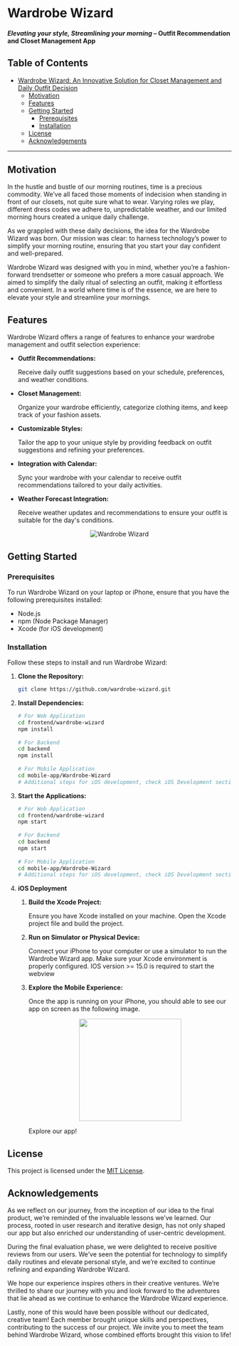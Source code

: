 # Wardrobe Wizard
#### *Elevating your style, Streamlining your morning* – Outfit Recommendation and Closet Management App


## Table of Contents
- [Wardrobe Wizard: An Innovative Solution for Closet Management and Daily Outfit Decision](#wardrobe-wizard)
  - [Motivation](#motivation)
  - [Features](#features)
  - [Getting Started](#getting-started)
    - [Prerequisites](#prerequisites)
    - [Installation](#installation)
  - [License](#license)
  - [Acknowledgements](#acknowledgements)

---

## Motivation

In the hustle and bustle of our morning routines, time is a precious commodity. We’ve all faced those moments of indecision when standing in front of our closets, not quite sure what to wear. Varying roles we play, different dress codes we adhere to, unpredictable weather, and our limited morning hours created a unique daily challenge.

As we grappled with these daily decisions, the idea for the Wardrobe Wizard was born. Our mission was clear: to harness technology’s power to simplify your morning routine, ensuring that you start your day confident and well-prepared.

Wardrobe Wizard was designed with you in mind, whether you’re a fashion-forward trendsetter or someone who prefers a more casual approach. We aimed to simplify the daily ritual of selecting an outfit, making it effortless and convenient. In a world where time is of the essence, we are here to elevate your style and streamline your mornings.

## Features

Wardrobe Wizard offers a range of features to enhance your wardrobe management and outfit selection experience:

- **Outfit Recommendations:**

  Receive daily outfit suggestions based on your schedule, preferences, and weather conditions.

- **Closet Management:**

  Organize your wardrobe efficiently, categorize clothing items, and keep track of your fashion assets.

- **Customizable Styles:**

  Tailor the app to your unique style by providing feedback on outfit suggestions and refining your preferences.

- **Integration with Calendar:**

  Sync your wardrobe with your calendar to receive outfit recommendations tailored to your daily activities.

- **Weather Forecast Integration:**

  Receive weather updates and recommendations to ensure your outfit is suitable for the day's conditions.

<p align="center">
    <img src="https://miro.medium.com/v2/resize:fit:720/format:webp/1*-vueYcCvRf_sbW4AeCL65w.png" alt="Wardrobe Wizard">
</p>

## Getting Started

### Prerequisites

To run Wardrobe Wizard on your laptop or iPhone, ensure that you have the following prerequisites installed:

- Node.js
- npm (Node Package Manager)
- Xcode (for iOS development)

### Installation

Follow these steps to install and run Wardrobe Wizard:

1. **Clone the Repository:**
   ```bash
   git clone https://github.com/wardrobe-wizard.git
   ```
2. **Install Dependencies:**
   ```bash
   # For Web Application
   cd frontend/wardrobe-wizard
   npm install
    
   # For Backend
   cd backend
   npm install
    
   # For Mobile Application
   cd mobile-app/Wardrobe-Wizard
   # Additional steps for iOS development, check iOS Development section
   ```
   
3. **Start the Applications:**
   ```bash
   # For Web Application
   cd frontend/wardrobe-wizard
   npm start
    
   # For Backend
   cd backend
   npm start
    
   # For Mobile Application
   cd mobile-app/Wardrobe-Wizard
   # Additional steps for iOS development, check iOS Development section
   ```
   
4. **iOS Deployment**
   
   1. **Build the Xcode Project:**

      Ensure you have Xcode installed on your machine. Open the Xcode project file and build the project.
     
   2. **Run on Simulator or Physical Device:**

      Connect your iPhone to your computer or use a simulator to run the Wardrobe Wizard app. Make sure your Xcode environment is properly configured. IOS version >= 15.0 is required to start the webview
  
   3. **Explore the Mobile Experience:**

      Once the app is running on your iPhone, you should able to see our app on screen as the following image.
      
      <p align="center">
        <img src="https://github.com/Zhengyi-Xiao/Wardrobe-Wizard/assets/34410439/46339c65-76e5-4444-9d24-7a5c3034e873" width="230">
      </p>

      Explore our app!

## License

This project is licensed under the [MIT License](LICENSE).

## Acknowledgements

As we reflect on our journey, from the inception of our idea to the final product, we’re reminded of the invaluable lessons we’ve learned. Our process, rooted in user research and iterative design, has not only shaped our app but also enriched our understanding of user-centric development.

During the final evaluation phase, we were delighted to receive positive reviews from our users. We’ve seen the potential for technology to simplify daily routines and elevate personal style, and we’re excited to continue refining and expanding Wardrobe Wizard.

We hope our experience inspires others in their creative ventures. We’re thrilled to share our journey with you and look forward to the adventures that lie ahead as we continue to enhance the Wardrobe Wizard experience.

Lastly, none of this would have been possible without our dedicated, creative team! Each member brought unique skills and perspectives, contributing to the success of our project. We invite you to meet the team behind Wardrobe Wizard, whose combined efforts brought this vision to life!


